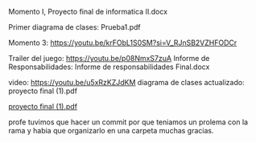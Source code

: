 Momento I, Proyecto final de informatica II.docx

Primer diagrama de clases: Prueba1.pdf

Momento 3: https://youtu.be/krFObL1S0SM?si=V_RJnSB2VZHFODCr

Trailer del juego: https://youtu.be/p08NmxS7zuA Informe de Responsabilidades: Informe de responsabilidades Final.docx

video: https://youtu.be/u5xRzKZJdKM diagrama de clases actualizado: proyecto final (1).pdf

[proyecto final (1).pdf](https://github.com/user-attachments/files/17986711/proyecto.final.1.pdf)

profe tuvimos que hacer un commit por que teniamos un prolema con la rama y habia que organizarlo en una carpeta muchas gracias.
